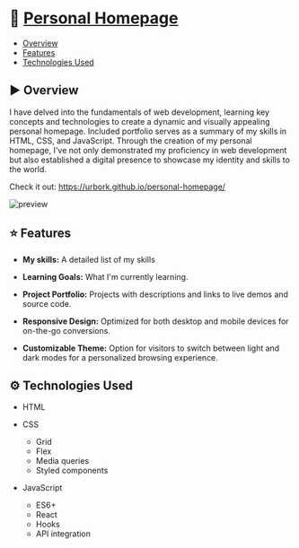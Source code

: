# 🏡 [Personal Homepage](https://urbork.github.io/personal-homepage/)

- [Overview](#-overview)
- [Features](#-features)
- [Technologies Used](#-technologies-used)

## ▶ Overview

I have delved into the fundamentals of web development, learning key concepts and technologies to create a dynamic and visually appealing personal homepage. Included portfolio serves as a summary of my skills in HTML, CSS, and JavaScript.
Through the creation of my personal homepage, I've not only demonstrated my proficiency in web development but also established a digital presence to showcase my identity and skills to the world.

Check it out: https://urbork.github.io/personal-homepage/

![preview](https://i.imgur.com/emSgwzO.jpeg)

## ⭐ Features

- **My skills:** A detailed list of my skills

- **Learning Goals:** What I'm currently learning.
- **Project Portfolio:** Projects with descriptions and links to live demos and source code.
- **Responsive Design:** Optimized for both desktop and mobile devices for on-the-go conversions.
- **Customizable Theme:** Option for visitors to switch between light and dark modes for a personalized browsing experience.

## ⚙ Technologies Used

- HTML

- CSS
  - Grid
  - Flex
  - Media queries
  - Styled components
- JavaScript
  - ES6+
  - React
  - Hooks
  - API integration
